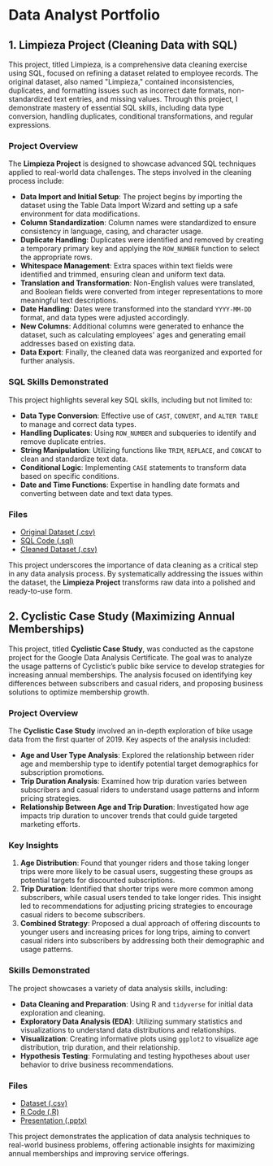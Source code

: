 # Data Analyst Portfolio

## 1. Limpieza Project (Cleaning Data with SQL)

This project, titled Limpieza, is a comprehensive data cleaning exercise using SQL, focused on refining a dataset related to employee records. The original dataset, also named "Limpieza," contained inconsistencies, duplicates, and formatting issues such as incorrect date formats, non-standardized text entries, and missing values. Through this project, I demonstrate mastery of essential SQL skills, including data type conversion, handling duplicates, conditional transformations, and regular expressions.

### Project Overview

The **Limpieza Project** is designed to showcase advanced SQL techniques applied to real-world data challenges. The steps involved in the cleaning process include:

- **Data Import and Initial Setup**: The project begins by importing the dataset using the Table Data Import Wizard and setting up a safe environment for data modifications.
- **Column Standardization**: Column names were standardized to ensure consistency in language, casing, and character usage.
- **Duplicate Handling**: Duplicates were identified and removed by creating a temporary primary key and applying the `ROW_NUMBER` function to select the appropriate rows.
- **Whitespace Management**: Extra spaces within text fields were identified and trimmed, ensuring clean and uniform text data.
- **Translation and Transformation**: Non-English values were translated, and Boolean fields were converted from integer representations to more meaningful text descriptions.
- **Date Handling**: Dates were transformed into the standard `YYYY-MM-DD` format, and data types were adjusted accordingly.
- **New Columns**: Additional columns were generated to enhance the dataset, such as calculating employees' ages and generating email addresses based on existing data.
- **Data Export**: Finally, the cleaned data was reorganized and exported for further analysis.

### SQL Skills Demonstrated

This project highlights several key SQL skills, including but not limited to:

- **Data Type Conversion**: Effective use of `CAST`, `CONVERT`, and `ALTER TABLE` to manage and correct data types.
- **Handling Duplicates**: Using `ROW_NUMBER` and subqueries to identify and remove duplicate entries.
- **String Manipulation**: Utilizing functions like `TRIM`, `REPLACE`, and `CONCAT` to clean and standardize text data.
- **Conditional Logic**: Implementing `CASE` statements to transform data based on specific conditions.
- **Date and Time Functions**: Expertise in handling date formats and converting between date and text data types.

### Files

- [Original Dataset (.csv)](https://github.com/CarlosdlRosa/PortfolioFiles/blob/main/Limpieza.csv)
- [SQL Code (.sql)](https://github.com/CarlosdlRosa/PortfolioFiles/blob/main/limpieza.sql)
- [Cleaned Dataset (.csv)](https://github.com/CarlosdlRosa/PortfolioFiles/blob/main/new_limpieza.csv)

This project underscores the importance of data cleaning as a critical step in any data analysis process. By systematically addressing the issues within the dataset, the **Limpieza Project** transforms raw data into a polished and ready-to-use form.

## 2. Cyclistic Case Study (Maximizing Annual Memberships)

This project, titled **Cyclistic Case Study**, was conducted as the capstone project for the Google Data Analysis Certificate. The goal was to analyze the usage patterns of Cyclistic’s public bike service to develop strategies for increasing annual memberships. The analysis focused on identifying key differences between subscribers and casual riders, and proposing business solutions to optimize membership growth.

### Project Overview

The **Cyclistic Case Study** involved an in-depth exploration of bike usage data from the first quarter of 2019. Key aspects of the analysis included:

- **Age and User Type Analysis**: Explored the relationship between rider age and membership type to identify potential target demographics for subscription promotions.
- **Trip Duration Analysis**: Examined how trip duration varies between subscribers and casual riders to understand usage patterns and inform pricing strategies.
- **Relationship Between Age and Trip Duration**: Investigated how age impacts trip duration to uncover trends that could guide targeted marketing efforts.

### Key Insights

1. **Age Distribution**: Found that younger riders and those taking longer trips were more likely to be casual users, suggesting these groups as potential targets for discounted subscriptions.
2. **Trip Duration**: Identified that shorter trips were more common among subscribers, while casual users tended to take longer rides. This insight led to recommendations for adjusting pricing strategies to encourage casual riders to become subscribers.
3. **Combined Strategy**: Proposed a dual approach of offering discounts to younger users and increasing prices for long trips, aiming to convert casual riders into subscribers by addressing both their demographic and usage patterns.

### Skills Demonstrated

The project showcases a variety of data analysis skills, including:

- **Data Cleaning and Preparation**: Using R and `tidyverse` for initial data exploration and cleaning.
- **Exploratory Data Analysis (EDA)**: Utilizing summary statistics and visualizations to understand data distributions and relationships.
- **Visualization**: Creating informative plots using `ggplot2` to visualize age distribution, trip duration, and their relationship.
- **Hypothesis Testing**: Formulating and testing hypotheses about user behavior to drive business recommendations.

### Files

- [Dataset (.csv)](https://github.com/CarlosdlRosa/PortfolioFiles/blob/main/Cyclistic_Trips_2019_Q1.csv)
- [R Code (.R)](https://github.com/CarlosdlRosa/PortfolioFiles/blob/main/cyclistic_analysis.R)
- [Presentation (.pptx)](https://github.com/CarlosdlRosa/PortfolioFiles/blob/main/Cyclistic_Case_Study_Presentation.pptx)

This project demonstrates the application of data analysis techniques to real-world business problems, offering actionable insights for maximizing annual memberships and improving service offerings.
